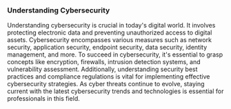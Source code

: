 ### Understanding Cybersecurity



Understanding cybersecurity is crucial in today's digital world. It involves protecting electronic data and preventing unauthorized access to digital assets. Cybersecurity encompasses various measures such as network security, application security, endpoint security, data security, identity management, and more.
To succeed in cybersecurity, it's essential to grasp concepts like encryption, firewalls, intrusion detection systems, and vulnerability assessment. Additionally, understanding security best practices and compliance regulations is vital for implementing effective cybersecurity strategies. As cyber threats continue to evolve, staying current with the latest cybersecurity trends and technologies is essential for professionals in this field.